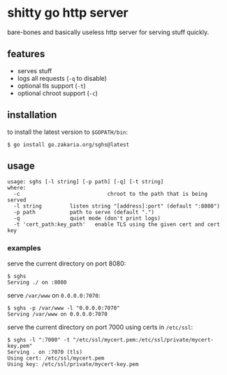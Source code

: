 # shitty go http server

bare-bones and basically useless http server for serving stuff quickly.

## features

- serves stuff
- logs all requests (`-q` to disable)
- optional tls support (`-t`)
- optional chroot support (`-c`)

## installation

to install the latest version to `$GOPATH/bin`:

	$ go install go.zakaria.org/sghs@latest

## usage

	usage: sghs [-l string] [-p path] [-q] [-t string]
	where:
	  -c                            chroot to the path that is being served
	  -l string			listen string "[address]:port" (default ":8080")
	  -p path			path to serve (default ".")
	  -q				quiet mode (don't print logs)
	  -t 'cert_path:key_path'	enable TLS using the given cert and cert key

### examples

serve the current directory on port 8080:

	$ sghs
	Serving ./ on :8080

serve `/var/www` on `0.0.0.0:7070`:

	$ sghs -p /var/www -l "0.0.0.0:7070"
	Serving /var/www on 0.0.0.0:7070

serve the current directory on port 7000 using certs in `/etc/ssl`:

	$ sghs -l ":7000" -t "/etc/ssl/mycert.pem:/etc/ssl/private/mycert-key.pem"
	Serving . on :7070 (tls)
	Using cert: /etc/ssl/mycert.pem
	Using key: /etc/ssl/private/mycert-key.pem
